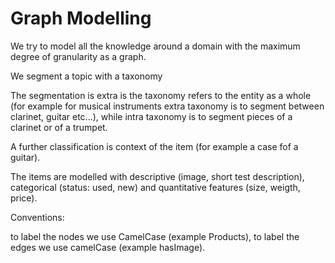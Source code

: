 
# Graph Modelling

We try to model all the knowledge around a domain with the maximum degree of granularity as a graph.


We segment a topic with a taxonomy 

The segmentation is extra is the taxonomy refers to the entity as a whole (for example for musical instruments extra taxonomy is to segment between clarinet, guitar etc...), while intra taxonomy is to segment pieces of a clarinet or of a trumpet.

A further classification is context of the item (for example a case fof a guitar).


The items are modelled with descriptive (image, short test description), categorical (status: used, new) and quantitative features (size, weigth, price).


Conventions:

to label the nodes we use CamelCase (example Products), to label the edges we use camelCase (example hasImage).